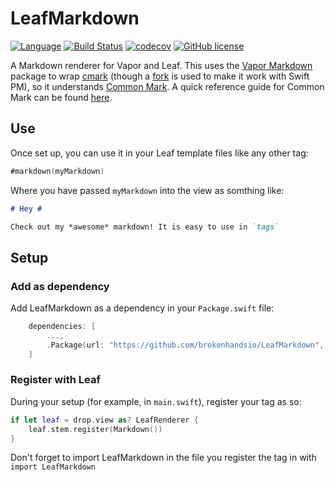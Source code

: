 # LeafMarkdown

[![Language](https://img.shields.io/badge/Swift-3-brightgreen.svg)](http://swift.org)
[![Build Status](https://travis-ci.org/brokenhandsio/LeafMarkdown.svg)](https://travis-ci.org/brokenhandsio/LeafMarkdown)
[![codecov](https://codecov.io/gh/brokenhandsio/LeafMarkdown/branch/master/graph/badge.svg)](https://codecov.io/gh/brokenhandsio/LeafMarkdown)
[![GitHub license](https://img.shields.io/badge/license-MIT-blue.svg)](https://raw.githubusercontent.com/brokenhandsio/LeafMarkdown/master/LICENSE)

A Markdown renderer for Vapor and Leaf. This uses the [Vapor Markdown](https://github.com/vapor/markdown) package to wrap [cmark](https://github.com/jgm/cmark) (though a [fork](https://github.com/vapor/cmark) is used to make it work with Swift PM), so it understands [Common Mark](http://commonmark.org). A quick reference guide for Common Mark can be found [here](http://commonmark.org/help/).

## Use

Once set up, you can use it in your Leaf template files like any other tag:

```swift
#markdown(myMarkdown)
```

Where you have passed `myMarkdown` into the view as somthing like:

```markdown
# Hey #

Check out my *awesome* markdown! It is easy to use in `tags`
```

## Setup

### Add as dependency

Add LeafMarkdown as a dependency in your `Package.swift` file:

```swift
    dependencies: [
        ...,
        .Package(url: "https://github.com/brokenhandsio/LeafMarkdown", majorVersion: 0, minor: 1)
    ]
```

### Register with Leaf

During your setup (for example, in `main.swift`), register your tag as so:

```swift
if let leaf = drop.view as? LeafRenderer {
    leaf.stem.register(Markdown())
}
```

Don't forget to import LeafMarkdown in the file you register the tag in with `import LeafMarkdown`

